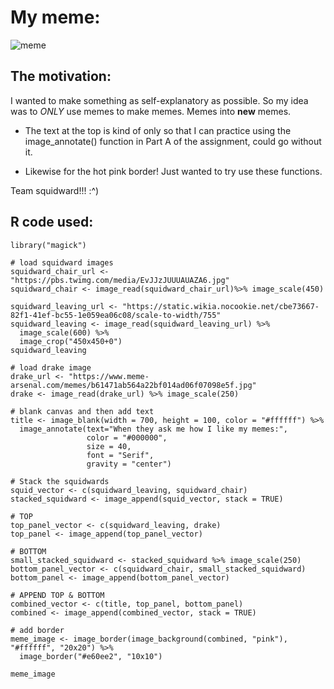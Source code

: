 # My meme:

![meme](https://user-images.githubusercontent.com/65698262/159200662-6f8f4f2c-a15b-4b47-900e-4a560c586734.png)

## The motivation:

I wanted to make something as self-explanatory as possible. So my idea was to *ONLY* use memes to make memes. Memes into **new** memes. 

- The text at the top is kind of only so that I can practice using the image_annotate() function in Part A of the assignment, could go without it. 

- Likewise for the hot pink border! Just wanted to try use these functions. 

Team squidward!!! :^)

## R code used:

```{r, echo=TRUE}
library("magick")

# load squidward images
squidward_chair_url <- "https://pbs.twimg.com/media/EvJJzJUUUAUAZA6.jpg"
squidward_chair <- image_read(squidward_chair_url)%>% image_scale(450)

squidward_leaving_url <- "https://static.wikia.nocookie.net/cbe73667-82f1-41ef-bc55-1e059ea06c08/scale-to-width/755"
squidward_leaving <- image_read(squidward_leaving_url) %>%
  image_scale(600) %>% 
  image_crop("450x450+0")
squidward_leaving

# load drake image
drake_url <- "https://www.meme-arsenal.com/memes/b61471ab564a22bf014ad06f07098e5f.jpg"
drake <- image_read(drake_url) %>% image_scale(250)

# blank canvas and then add text
title <- image_blank(width = 700, height = 100, color = "#ffffff") %>% 
  image_annotate(text="When they ask me how I like my memes:",
                 color = "#000000",
                 size = 40,
                 font = "Serif",
                 gravity = "center")

# Stack the squidwards
squid_vector <- c(squidward_leaving, squidward_chair)
stacked_squidward <- image_append(squid_vector, stack = TRUE)

# TOP
top_panel_vector <- c(squidward_leaving, drake)
top_panel <- image_append(top_panel_vector) 

# BOTTOM
small_stacked_squidward <- stacked_squidward %>% image_scale(250)
bottom_panel_vector <- c(squidward_chair, small_stacked_squidward)
bottom_panel <- image_append(bottom_panel_vector) 

# APPEND TOP & BOTTOM
combined_vector <- c(title, top_panel, bottom_panel)
combined <- image_append(combined_vector, stack = TRUE)

# add border
meme_image <- image_border(image_background(combined, "pink"), "#ffffff", "20x20") %>%
  image_border("#e60ee2", "10x10")

meme_image
```
